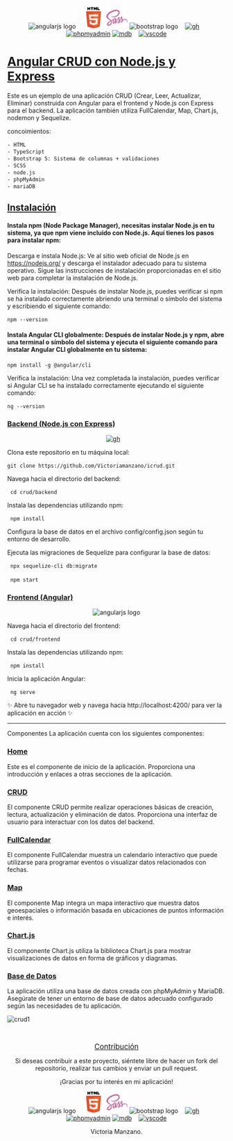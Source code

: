 <p align="center">
<img src="https://cdn.simpleicons.org/angular/DD0031" height="40" alt="angularjs logo"/><img width="12" />
<a href="#" target="_blank" rel="noreferrer"><img src="https://raw.githubusercontent.com/devicons/devicon/master/icons/html5/html5-original-wordmark.svg" alt="html5" width="50" height="50"/></a>
<a href="#" target="_blank" rel="noreferrer"><img src="https://raw.githubusercontent.com/devicons/devicon/master/icons/sass/sass-original.svg" alt="sass" width="50" height="50"/></a>
<img src="https://cdn.jsdelivr.net/gh/devicons/devicon/icons/bootstrap/bootstrap-original.svg" height="50" alt="bootstrap logo"/><img width="12" />
<a href="#" target="_blank" rel="noreferrer"><img src="https://www.vectorlogo.zone/logos/nodejs/nodejs-ar21.svg" alt="gh" width="100" height="60"/></a><img width="12"/>
<a href="#" target="_blank" rel="noreferrer"><img src="https://www.vectorlogo.zone/logos/phpmyadmin/phpmyadmin-ar21.svg" alt="phpmyadmin" width="100" height="40"/></a>
<a href="#" target="_blank" rel="noreferrer"><img src="https://www.vectorlogo.zone/logos/mariadb/mariadb-icon.svg" alt="mdb" width="60" height="50"/></a><img width="12" />
<a href="#" target="_blank" rel="noreferrer"><img src="https://www.vectorlogo.zone/logos/visualstudio_code/visualstudio_code-icon.svg" alt="vscode" width="40" height="50"/></a>



# <u>Angular CRUD con Node.js y Express</u>

Este es un ejemplo de una aplicación CRUD (Crear, Leer, Actualizar, Eliminar) construida con Angular para el frontend y Node.js con Express para el backend. La aplicación también utiliza FullCalendar, Map, Chart.js, nodemon y Sequelize.

concoimientos:
``` 
- HTML
- TypeScript
- Bootstrap 5: Sistema de columnas + validaciones
- SCSS
- node.js
- phpMyAdmin
- mariaDB
``` 

## <u>Instalación</u>

#### Instala npm (Node Package Manager), necesitas instalar Node.js en tu sistema, ya que npm viene incluido con Node.js. Aquí tienes los pasos para instalar npm:

Descarga e instala Node.js: Ve al sitio web oficial de Node.js en https://nodejs.org/ y descarga el instalador adecuado para tu sistema operativo. Sigue las instrucciones de instalación proporcionadas en el sitio web para completar la instalación de Node.js.

Verifica la instalación: Después de instalar Node.js, puedes verificar si npm se ha instalado correctamente abriendo una terminal o símbolo del sistema y escribiendo el siguiente comando:

``` 
npm --version
``` 

#### Instala Angular CLI globalmente: Después de instalar Node.js y npm, abre una terminal o símbolo del sistema y ejecuta el siguiente comando para instalar Angular CLI globalmente en tu sistema:
``` 
npm install -g @angular/cli
``` 
Verifica la instalación: Una vez completada la instalación, puedes verificar si Angular CLI se ha instalado correctamente ejecutando el siguiente comando:
```
ng --version
```

### <u>Backend (Node.js con Express)</u>

<p align="center">
<a href="#" target="_blank" rel="noreferrer"><img src="https://www.vectorlogo.zone/logos/nodejs/nodejs-ar21.svg" alt="gh" width="100" height="50"/></a>
  <img width="12" />
</p>

   


 Clona este repositorio en tu máquina local:

```
git clone https://github.com/Victoriamanzano/icrud.git
```
 Navega hacia el directorio del backend:

```
 cd crud/backend
```
Instala las dependencias utilizando npm:

```
 npm install
```

Configura la base de datos en el archivo config/config.json según tu entorno de desarrollo.

Ejecuta las migraciones de Sequelize para configurar la base de datos:

```
 npx sequelize-cli db:migrate

 npm start  
```

### <u>Frontend (Angular)</u>
<p align="center">
<img  src="https://cdn.simpleicons.org/angular/DD0031" height="50" alt="angularjs logo"/>
</p>


Navega hacia el directorio del frontend:

```
 cd crud/frontend
```
Instala las dependencias utilizando npm:

```
 npm install
```
Inicia la aplicación Angular:

```
 ng serve
```

✨ Abre tu navegador web y navega hacia  http://localhost:4200/ para ver la aplicación en acción ✨
 <hr>

Componentes
La aplicación cuenta con los siguientes componentes:

### <u>Home</u>
Este es el componente de inicio de la aplicación. Proporciona una introducción y enlaces a otras secciones de la aplicación.

### <u>CRUD</u>
El componente CRUD permite realizar operaciones básicas de creación, lectura, actualización y eliminación de datos. Proporciona una interfaz de usuario para interactuar con los datos del backend.

### <u>FullCalendar</u>
El componente FullCalendar muestra un calendario interactivo que puede utilizarse para programar eventos o visualizar datos relacionados con fechas.

### <u>Map</u>
El componente Map integra un mapa interactivo que muestra datos geoespaciales o información basada en ubicaciones de puntos información e interés.

### <u>Chart.js</u>
El componente Chart.js utiliza la biblioteca Chart.js para mostrar visualizaciones de datos en forma de gráficos y diagramas.

### <u>Base de Datos</u>
La aplicación utiliza una base de datos creada con phpMyAdmin y MariaDB. Asegúrate de tener un entorno de base de datos adecuado configurado según las necesidades de tu aplicación.

![crud1](https://github.com/Victoriamanzano/iCrud/assets/141257786/f001175b-adb7-45cc-8b8c-71a5c7be910a)

<br>
<p align="center">
<span style="font-size:larger;"><u>Contribución</u></span>
</p>
<p align="center">
Si deseas contribuir a este proyecto, siéntete libre de hacer un fork del repositorio, realizar tus cambios y enviar un pull request.
</p>

<p align="center">
 ¡Gracias por tu interés en mi aplicación!
</p>

<p align="center">
<img src="https://cdn.simpleicons.org/angular/DD0031" height="40" alt="angularjs logo"/><img width="12" />
<a href="#" target="_blank" rel="noreferrer"><img src="https://raw.githubusercontent.com/devicons/devicon/master/icons/html5/html5-original-wordmark.svg" alt="html5" width="50" height="50"/></a>
<a href="#" target="_blank" rel="noreferrer"><img src="https://raw.githubusercontent.com/devicons/devicon/master/icons/sass/sass-original.svg" alt="sass" width="50" height="50"/></a>
<img src="https://cdn.jsdelivr.net/gh/devicons/devicon/icons/bootstrap/bootstrap-original.svg" height="50" alt="bootstrap logo"/><img width="12" />
<a href="#" target="_blank" rel="noreferrer"><img src="https://www.vectorlogo.zone/logos/nodejs/nodejs-ar21.svg" alt="gh" width="100" height="60"/></a><img width="12"/>
<a href="#" target="_blank" rel="noreferrer"><img src="https://www.vectorlogo.zone/logos/phpmyadmin/phpmyadmin-ar21.svg" alt="phpmyadmin" width="100" height="40"/></a>
<a href="#" target="_blank" rel="noreferrer"><img src="https://www.vectorlogo.zone/logos/mariadb/mariadb-icon.svg" alt="mdb" width="60" height="50"/></a><img width="12" />
<a href="#" target="_blank" rel="noreferrer"><img src="https://www.vectorlogo.zone/logos/visualstudio_code/visualstudio_code-icon.svg" alt="vscode" width="40" height="50"/></a>

<p align="center">
 Victoria Manzano.
</p>
